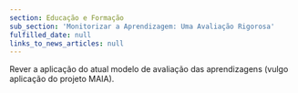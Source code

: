 ```yaml
---
section: Educação e Formação
sub_section: 'Monitorizar a Aprendizagem: Uma Avaliação Rigorosa'
fulfilled_date: null
links_to_news_articles: null
---
```


Rever a aplicação do atual modelo de avaliação das aprendizagens (vulgo aplicação do projeto MAIA).